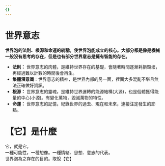 ```yaml
---
{}
---
```

# 世界意志

**世界泡的法則、根源和命運的統稱，使世界泡能成立的核心。大部分都是像是機械一般沒有思考的存在，但是也有部分世界意志是擁有智能的存在。**

- **法則：** 世界意志的肉體，是維持世界存在的基礎，會隨著時間逐漸耗損毀壞，再經過難以計數的時間後會再生。
- **集體潛意識**：世界意志的精神，是世界內部的另一面，裡面大多混亂不堪且無法正確做好資訊。
- **根源：** 世界意志的靈魂，是維持世界運轉的能源結構(大源)，也是個體獲得能量的中心(小源)。有變化萬物，毀滅萬物的特性。
- **命運：** 世界意志的記憶，紀錄世界的過去、現在和未來，連接注定發生的節點。

# 【它】是什麼

它，就是它。  
一種可能性，一種想像。一種情緒、思想、意志的代表。  
世界泡為之存在的目的。取悅【它】  
